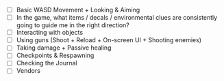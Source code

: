 - [ ] Basic WASD Movement + Looking & Aiming
- [ ] In the game, what items / decals / environmental clues are consistently going to guide me in the right direction?
- [ ] Interacting with objects
- [ ] Using guns (Shoot + Reload + On-screen UI + Shooting enemies)
- [ ] Taking damage + Passive healing
- [ ] Checkpoints & Respawning
- [ ] Checking the Journal
- [ ] Vendors
